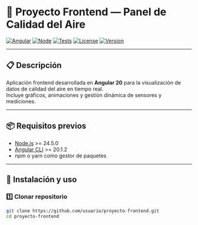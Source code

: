 # 🌿 Proyecto Frontend — Panel de Calidad del Aire

[![Angular](https://img.shields.io/badge/Angular-20.1.2-red?logo=angular)](https://angular.io/)
[![Node](https://img.shields.io/badge/Node.js-20.5.0-green?logo=node.js)](https://nodejs.org/)
[![Tests](https://img.shields.io/badge/tests-passing-brightgreen?logo=githubactions)](#)
[![License](https://img.shields.io/badge/license-MIT-blue.svg)](LICENSE)
[![Version](https://img.shields.io/badge/version-1.0.0-blue)](#)

---

## 📋 Descripción
Aplicación frontend desarrollada en **Angular 20** para la visualización de datos de calidad del aire en tiempo real.  
Incluye gráficos, animaciones y gestión dinámica de sensores y mediciones.

---

## 📦 Requisitos previos
- [Node.js](https://nodejs.org/) >= 24.5.0
- [Angular CLI](https://angular.io/cli) >= 20.1.2
- npm o yarn como gestor de paquetes

---

## 🚀 Instalación y uso

### 1️⃣ Clonar repositorio
```bash
git clone https://github.com/usuario/proyecto-frontend.git
cd proyecto-frontend

